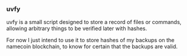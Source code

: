 ### uvfy

uvfy is a small script designed to store a record of files or commands, allowing
arbitrary things to be verified later with hashes.

For now I just intend to use it to store hashes of my backups on the namecoin blockchain, to know for certain that the backups are valid.
